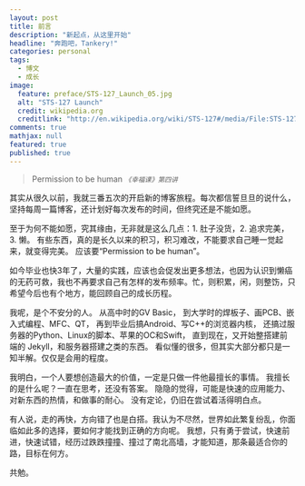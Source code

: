 ```yaml
---
layout: post
title: 前言
description: "新起点，从这里开始"
headline: "奔跑吧，Tankery!"
categories: personal
tags:
  - 博文
  - 成长
image:
  feature: preface/STS-127_Launch_05.jpg
  alt: "STS-127 Launch"
  credit: wikipedia.org
  creditlink: "http://en.wikipedia.org/wiki/STS-127#/media/File:STS-127_Launch_05.jpg"
comments: true
mathjax: null
featured: true
published: true
---
```


> Permission to be human
> <small><cite title="Positive Psychology">《幸福课》第四讲</cite></small>

其实从很久以前，我就三番五次的开启新的博客旅程。每次都信誓旦旦的说什么，坚持每周一篇博客，还计划好每次发布的时间，但终究还是不能如愿。

至于为何不能如愿，究其缘由，无非就是这么几点：1. 肚子没货，2. 追求完美，3. 懒。
有些东西，真的是长久以来的积习，积习难改，不能要求自己睡一觉起来，就变得完美。
应该要“Permission to be human”。

<!--break-->

如今毕业也快3年了，大量的实践，应该也会促发出更多想法，也因为认识到懒癌的无药可救，我也不再要求自己有怎样的发布频率。忙，则积累，闲，则整饬，只希望今后也有个地方，能回顾自己的成长历程。

我呢，是个不安分的人。
从高中时的GV Basic，
到大学时的焊板子、画PCB、嵌入式编程、MFC、QT，
再到毕业后搞Android、写C++的浏览器内核，
还搞过服务器的Python、Linux的脚本、苹果的OC和Swift，
直到现在，又开始整搭建前端的 Jekyll，和服务器搭建之类的东西。
看似懂的很多，但其实大部分都只是一知半解。仅仅是会用的程度。

我明白，一个人要想创造最大的价值，一定是只做一件他最擅长的事情。
我擅长的是什么呢？一直在思考，还没有答案。
隐隐的觉得，可能是快速的应用能力、对新东西的热情，和做事的耐心。
没有定论，仍旧在尝试着活得明白点。

有人说，走的再快，方向错了也是白搭。我认为不尽然，世界如此繁复纷乱，你面临如此多的选择，要如何才能找到正确的方向呢。
我想，只有勇于尝试，快速前进，快速试错，经历过跌跌撞撞、撞过了南北高墙，才能知道，那条最适合你的路，目标在何方。

共勉。
